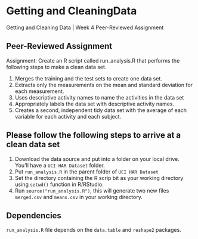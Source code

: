 # Getting and CleaningData
Getting and Cleaning Data | Week 4 Peer-Reviewed Assignment

## Peer-Reviewed Assignment

Assignment: Create an R script called run_analysis.R that performs the following steps to make a clean data set.

1. Merges the training and the test sets to create one data set.
2. Extracts only the measurements on the mean and standard deviation for each measurement.
3. Uses descriptive activity names to name the activities in the data set
4. Appropriately labels the data set with descriptive activity names.
5. Creates a second, independent tidy data set with the average of each variable for each activity and each subject.

## Please follow the following steps to arrive at a clean data set

1. Download the data source and put into a folder on your local drive. You'll have a ```UCI HAR Dataset``` folder.
2. Put ```run_analysis.R``` in the parent folder of ```UCI HAR Dataset```
3. Set the directory containing the R scrip bit as your working directory using ```setwd()``` function in R/RStudio.
4. Run ```source("run_analysis.R")```, this will generate two new files ```merged.csv``` and ```means.csv``` in your working directory.

## Dependencies

```run_analysis.R``` file depends on the ```data.table``` and ```reshape2``` packages.

